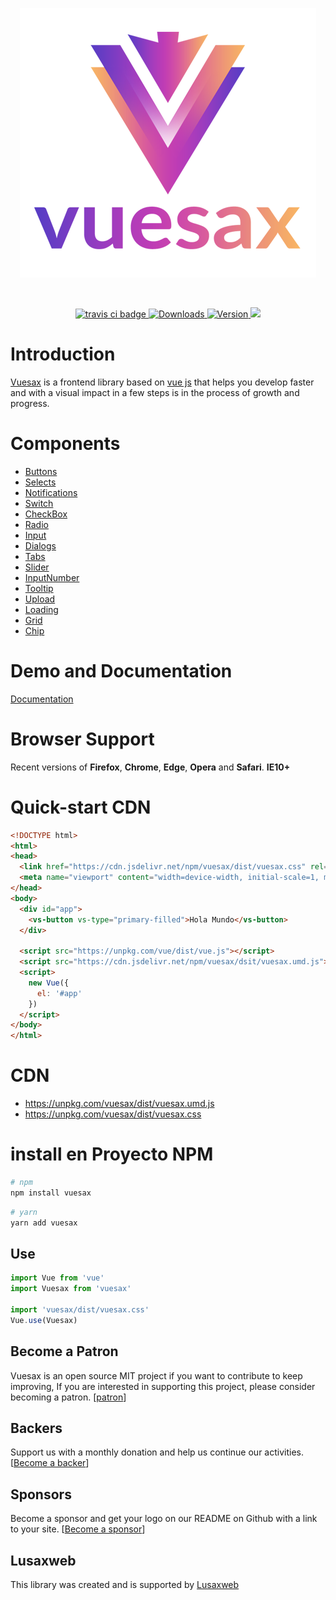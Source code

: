 <p align="center">
  <a href="https://lusaxweb.github.io/vuesax/">
<img src="https://github.com/lusaxweb/vuesax/blob/master/public/vuesax-logo.png" alt="vuesax" />
    </a>
  </p>

  </br>

  <p align="center">
  <a href="https://travis-ci.org/lusaxweb/vuesax">
    <img src="https://img.shields.io/travis/lusaxweb/vuesax.svg" alt="travis ci badge">
  </a>
  <a href="https://www.npmjs.com/package/vuesax">
    <img src="https://img.shields.io/npm/dm/vuesax.svg" alt="Downloads">
  </a>
  <a href="https://www.npmjs.com/package/vuesax">
    <img src="https://img.shields.io/npm/v/vuesax.svg" alt="Version">
  </a>
  <a href="https://www.npmjs.com/package/vuesax"><img src="https://img.shields.io/npm/l/vuesax.svg" /></a>
</p>

# Introduction

[Vuesax](https://lusaxweb.github.io/vuesax/) is a frontend library based on [vue js](https://vuejs.org/) that helps you develop faster and with a visual impact in a few steps is in the process of growth and progress.

# Components

- [Buttons](https://lusaxweb.github.io/vuesax/documents/components/)
- [Selects](https://lusaxweb.github.io/vuesax/documents/components/selects.html)
- [Notifications](https://lusaxweb.github.io/vuesax/documents/components/notifications.html)
- [Switch](https://lusaxweb.github.io/vuesax/documents/components/switch.html)
- [CheckBox](https://lusaxweb.github.io/vuesax/documents/components/checkbox.html)
- [Radio](https://lusaxweb.github.io/vuesax/documents/components/radio.html)
- [Input](https://lusaxweb.github.io/vuesax/documents/components/input.html)
- [Dialogs](https://lusaxweb.github.io/vuesax/documents/components/dialog.html)
- [Tabs](https://lusaxweb.github.io/vuesax/documents/components/tabs.html)
- [Slider](https://lusaxweb.github.io/vuesax/documents/components/slider.html)
- [InputNumber](https://lusaxweb.github.io/vuesax/documents/components/number.html)
- [Tooltip](https://lusaxweb.github.io/vuesax/documents/components/tooltip.html)
- [Upload](https://lusaxweb.github.io/vuesax/documents/components/upload.html)
- [Loading](https://lusaxweb.github.io/vuesax/documents/components/loading.html)
- [Grid](https://lusaxweb.github.io/vuesax/documents/layout/)
- [Chip](https://lusaxweb.github.io/vuesax/documents/components/chip.html)
<!-- - [Popup](https://lusaxweb.github.io/vuesax/documents/components/popup.html)
- [Alert](https://lusaxweb.github.io/vuesax/documents/components/alert.html)
- [Dropdown](https://lusaxweb.github.io/vuesax/documents/components/dropdown.html)
 -->

# Demo and Documentation

[Documentation](https://lusaxweb.github.io/vuesax/#/)

# Browser Support
Recent versions of **Firefox**, **Chrome**, **Edge**, **Opera** and **Safari**. **IE10+**

# Quick-start CDN

```html
<!DOCTYPE html>
<html>
<head>
  <link href="https://cdn.jsdelivr.net/npm/vuesax/dist/vuesax.css" rel="stylesheet">
  <meta name="viewport" content="width=device-width, initial-scale=1, maximum-scale=1, user-scalable=no, minimal-ui">
</head>
<body>
  <div id="app">
    <vs-button vs-type="primary-filled">Hola Mundo</vs-button>
  </div>

  <script src="https://unpkg.com/vue/dist/vue.js"></script>
  <script src="https://cdn.jsdelivr.net/npm/vuesax/dsit/vuesax.umd.js"></script>
  <script>
    new Vue({
      el: '#app'
    })
  </script>
</body>
</html>
```

# CDN

- https://unpkg.com/vuesax/dist/vuesax.umd.js
- https://unpkg.com/vuesax/dist/vuesax.css

# install en Proyecto NPM
``` bash
# npm
npm install vuesax
```

``` bash
# yarn
yarn add vuesax
```

## Use

```javascript
import Vue from 'vue'
import Vuesax from 'vuesax'

import 'vuesax/dist/vuesax.css'
Vue.use(Vuesax)
```
## Become a Patron

Vuesax is an open source MIT project if you want to contribute to keep improving, If you are interested in supporting this project, please consider becoming a patron. [[patron](https://www.patreon.com/bePatron?c=1567892)]

## Backers

Support us with a monthly donation and help us continue our activities. [[Become a backer](https://opencollective.com/vuesax#backer)]

## Sponsors

Become a sponsor and get your logo on our README on Github with a link to your site. [[Become a sponsor](https://opencollective.com/vuesax#sponsor)]

## Lusaxweb

This library was created and is supported by [Lusaxweb](http://www.lusaxweb.com.ve/)
